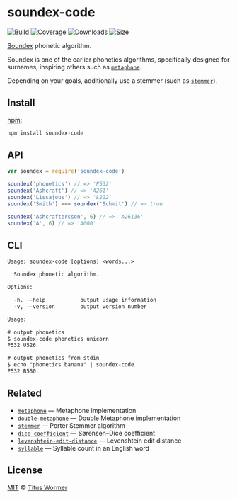 # soundex-code

[![Build][build-badge]][build]
[![Coverage][coverage-badge]][coverage]
[![Downloads][downloads-badge]][downloads]
[![Size][size-badge]][size]

[Soundex][wiki] phonetic algorithm.

Soundex is one of the earlier phonetics algorithms, specifically designed for
surnames, inspiring others such as [`metaphone`][metaphone].

Depending on your goals, additionally use a stemmer (such as
[`stemmer`][stemmer]).

## Install

[npm][]:

```sh
npm install soundex-code
```

## API

```js
var soundex = require('soundex-code')

soundex('phonetics') // => 'P532'
soundex('Ashcraft') // => 'A261'
soundex('Lissajous') // => 'L222'
soundex('Smith') === soundex('Schmit') // => true

soundex('Ashcraftersson', 6) // => 'A26136'
soundex('A', 6) // => 'A000'
```

## CLI

```txt
Usage: soundex-code [options] <words...>

  Soundex phonetic algorithm.

Options:

  -h, --help           output usage information
  -v, --version        output version number

Usage:

# output phonetics
$ soundex-code phonetics unicorn
P532 U526

# output phonetics from stdin
$ echo "phonetics banana" | soundex-code
P532 B550
```

## Related

*   [`metaphone`](https://github.com/words/metaphone)
    — Metaphone implementation
*   [`double-metaphone`](https://github.com/words/double-metaphone)
    — Double Metaphone implementation
*   [`stemmer`](https://github.com/words/stemmer)
    — Porter Stemmer algorithm
*   [`dice-coefficient`](https://github.com/words/dice-coefficient)
    — Sørensen–Dice coefficient
*   [`levenshtein-edit-distance`](https://github.com/words/levenshtein-edit-distance)
    — Levenshtein edit distance
*   [`syllable`](https://github.com/words/syllable)
    — Syllable count in an English word

## License

[MIT][license] © [Titus Wormer][author]

<!-- Definitions -->

[build-badge]: https://github.com/words/soundex-code/workflows/main/badge.svg

[build]: https://github.com/words/soundex-code/actions

[coverage-badge]: https://img.shields.io/codecov/c/github/words/soundex-code.svg

[coverage]: https://codecov.io/github/words/soundex-code

[downloads-badge]: https://img.shields.io/npm/dm/soundex-code.svg

[downloads]: https://www.npmjs.com/package/soundex-code

[size-badge]: https://img.shields.io/bundlephobia/minzip/soundex-code.svg

[size]: https://bundlephobia.com/result?p=soundex-code

[npm]: https://www.npmjs.com

[license]: license

[author]: https://wooorm.com

[wiki]: https://en.wikipedia.org/wiki/Soundex

[metaphone]: https://github.com/words/metaphone

[stemmer]: https://github.com/words/stemmer
